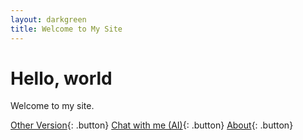 ```yaml
---
layout: darkgreen
title: Welcome to My Site
---
```


# Hello, world

Welcome to my site.

[Other Version](https://youropen.xyz/index2/){: .button}
[Chat with me (AI)](https://youropen.xyz/jobchat/){: .button}
[About](https://about.youropen.xyz){: .button}
